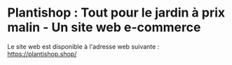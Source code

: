 # Plantishop : Tout pour le jardin à prix malin - Un site web e-commerce



Le site web est disponible à l'adresse web suivante : https://plantishop.shop/

